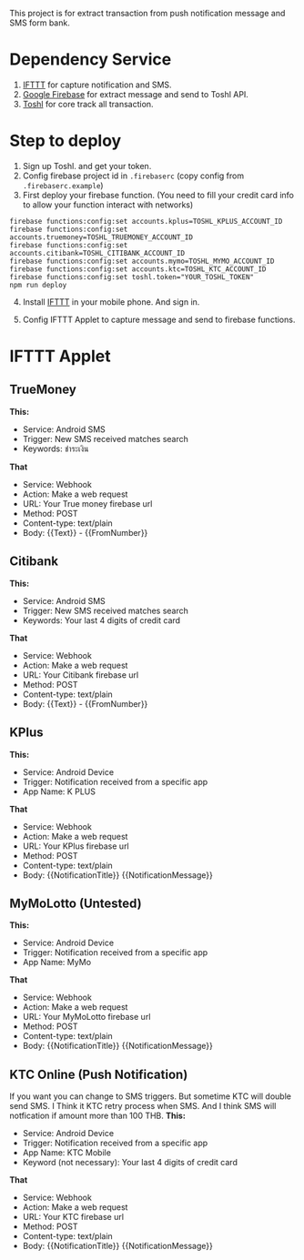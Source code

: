 This project is for extract transaction from push notification message and SMS form bank.

# Dependency Service
1. [IFTTT](https://ifttt.com) for capture notification and SMS.
2. [Google Firebase](https://firebase.google.com/) for extract message and send to Toshl API.
3. [Toshl](https://toshl.com/) for core track all transaction.

# Step to deploy
1. Sign up Toshl. and get your token.
2. Config firebase project id in `.firebaserc` (copy config from `.firebaserc.example`)
3. First deploy your firebase function. (You need to fill your credit card info to allow your function interact with networks)
```
firebase functions:config:set accounts.kplus=TOSHL_KPLUS_ACCOUNT_ID
firebase functions:config:set accounts.truemoney=TOSHL_TRUEMONEY_ACCOUNT_ID
firebase functions:config:set accounts.citibank=TOSHL_CITIBANK_ACCOUNT_ID
firebase functions:config:set accounts.mymo=TOSHL_MYMO_ACCOUNT_ID
firebase functions:config:set accounts.ktc=TOSHL_KTC_ACCOUNT_ID
firebase functions:config:set toshl.token="YOUR_TOSHL_TOKEN"
npm run deploy
```

4. Install [IFTTT](https://play.google.com/store/apps/details?id=com.ifttt.ifttt&hl=en) in your mobile phone. And sign in.

5. Config IFTTT Applet to capture message and send to firebase functions.

# IFTTT Applet
## TrueMoney 

**This:**
- Service: Android SMS
- Trigger: New SMS received matches search
- Keywords: ชำระเงิน

**That**
- Service: Webhook
- Action: Make a web request
- URL: Your True money firebase url
- Method: POST
- Content-type: text/plain
- Body: {{Text}} - {{FromNumber}}

## Citibank 
**This:**
- Service: Android SMS
- Trigger: New SMS received matches search
- Keywords: Your last 4 digits of credit card

**That**
- Service: Webhook
- Action: Make a web request
- URL: Your Citibank firebase url
- Method: POST
- Content-type: text/plain
- Body: {{Text}} - {{FromNumber}}

## KPlus
**This:**
- Service: Android Device
- Trigger: Notification received from a specific app
- App Name: K PLUS

**That**
- Service: Webhook
- Action: Make a web request
- URL: Your KPlus firebase url
- Method: POST
- Content-type: text/plain
- Body: {{NotificationTitle}} {{NotificationMessage}}

## MyMoLotto (Untested)
**This:**
- Service: Android Device
- Trigger: Notification received from a specific app
- App Name: MyMo

**That**
- Service: Webhook
- Action: Make a web request
- URL: Your MyMoLotto firebase url
- Method: POST
- Content-type: text/plain
- Body: {{NotificationTitle}} {{NotificationMessage}}

## KTC Online (Push Notification)
If you want you can change to SMS triggers. But sometime KTC will double send SMS. I Think it KTC retry process when SMS. And I think SMS will notfication if amount more than 100 THB.
**This:**
- Service: Android Device
- Trigger: Notification received from a specific app
- App Name: KTC Mobile
- Keyword (not necessary): Your last 4 digits of credit card

**That**
- Service: Webhook
- Action: Make a web request
- URL: Your KTC firebase url
- Method: POST
- Content-type: text/plain
- Body: {{NotificationTitle}} {{NotificationMessage}}


